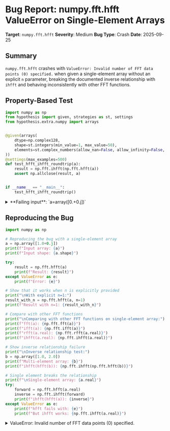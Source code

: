 # Bug Report: numpy.fft.hfft ValueError on Single-Element Arrays

**Target**: `numpy.fft.hfft`
**Severity**: Medium
**Bug Type**: Crash
**Date**: 2025-09-25

## Summary

`numpy.fft.hfft` crashes with `ValueError: Invalid number of FFT data points (0) specified.` when given a single-element array without an explicit `n` parameter, breaking the documented inverse relationship with `ihfft` and behaving inconsistently with other FFT functions.

## Property-Based Test

```python
import numpy as np
from hypothesis import given, strategies as st, settings
from hypothesis.extra.numpy import arrays


@given(arrays(
    dtype=np.complex128,
    shape=st.integers(min_value=1, max_value=50),
    elements=st.complex_numbers(allow_nan=False, allow_infinity=False, max_magnitude=1e6)
))
@settings(max_examples=500)
def test_hfft_ihfft_roundtrip(a):
    result = np.fft.ihfft(np.fft.hfft(a))
    assert np.allclose(result, a)


if __name__ == "__main__":
    test_hfft_ihfft_roundtrip()
```

<details>

<summary>
**Failing input**: `a=array([0.+0.j])`
</summary>
```
  + Exception Group Traceback (most recent call last):
  |   File "/home/npc/pbt/agentic-pbt/worker_/24/hypo.py", line 18, in <module>
  |     test_hfft_ihfft_roundtrip()
  |     ~~~~~~~~~~~~~~~~~~~~~~~~~^^
  |   File "/home/npc/pbt/agentic-pbt/worker_/24/hypo.py", line 7, in test_hfft_ihfft_roundtrip
  |     dtype=np.complex128,
  |                ^^^
  |   File "/home/npc/miniconda/lib/python3.13/site-packages/hypothesis/core.py", line 2124, in wrapped_test
  |     raise the_error_hypothesis_found
  | ExceptionGroup: Hypothesis found 2 distinct failures. (2 sub-exceptions)
  +-+---------------- 1 ----------------
    | Traceback (most recent call last):
    |   File "/home/npc/pbt/agentic-pbt/worker_/24/hypo.py", line 14, in test_hfft_ihfft_roundtrip
    |     assert np.allclose(result, a)
    |            ~~~~~~~~~~~^^^^^^^^^^^
    | AssertionError
    | Falsifying example: test_hfft_ihfft_roundtrip(
    |     a=array([0.+1.j, 0.+1.j]),
    | )
    +---------------- 2 ----------------
    | Traceback (most recent call last):
    |   File "/home/npc/pbt/agentic-pbt/worker_/24/hypo.py", line 13, in test_hfft_ihfft_roundtrip
    |     result = np.fft.ihfft(np.fft.hfft(a))
    |                           ~~~~~~~~~~~^^^
    |   File "/home/npc/miniconda/lib/python3.13/site-packages/numpy/fft/_pocketfft.py", line 628, in hfft
    |     output = irfft(conjugate(a), n, axis, norm=new_norm, out=None)
    |   File "/home/npc/miniconda/lib/python3.13/site-packages/numpy/fft/_pocketfft.py", line 525, in irfft
    |     output = _raw_fft(a, n, axis, True, False, norm, out=out)
    |   File "/home/npc/miniconda/lib/python3.13/site-packages/numpy/fft/_pocketfft.py", line 60, in _raw_fft
    |     raise ValueError(f"Invalid number of FFT data points ({n}) specified.")
    | ValueError: Invalid number of FFT data points (0) specified.
    | Falsifying example: test_hfft_ihfft_roundtrip(
    |     a=array([0.+0.j]),
    | )
    +------------------------------------
```
</details>

## Reproducing the Bug

```python
import numpy as np

# Reproducing the bug with a single-element array
a = np.array([1.0+0.j])
print(f"Input array: {a}")
print(f"Input shape: {a.shape}")

try:
    result = np.fft.hfft(a)
    print(f"Result: {result}")
except ValueError as e:
    print(f"Error: {e}")

# Show that it works when n is explicitly provided
print("\nWith explicit n=1:")
result_with_n = np.fft.hfft(a, n=1)
print(f"Result with n=1: {result_with_n}")

# Compare with other FFT functions
print("\nComparing with other FFT functions on single-element array:")
print(f"fft(a): {np.fft.fft(a)}")
print(f"ifft(a): {np.fft.ifft(a)}")
print(f"rfft(a.real): {np.fft.rfft(a.real)}")
print(f"ihfft(a.real): {np.fft.ihfft(a.real)}")

# Show inverse relationship failure
print("\nInverse relationship test:")
b = np.array([1.0, 2.0])
print(f"Multi-element array: {b}")
print(f"ihfft(hfft(b)): {np.fft.ihfft(np.fft.hfft(b))}")

# Single element breaks the relationship
print(f"\nSingle-element array: {a.real}")
try:
    forward = np.fft.hfft(a.real)
    inverse = np.fft.ihfft(forward)
    print(f"ihfft(hfft(a)): {inverse}")
except ValueError as e:
    print(f"hfft fails with: {e}")
    print(f"But ihfft works: {np.fft.ihfft(a.real)}")
```

<details>

<summary>
ValueError: Invalid number of FFT data points (0) specified.
</summary>
```
Input array: [1.+0.j]
Input shape: (1,)
Error: Invalid number of FFT data points (0) specified.

With explicit n=1:
Result with n=1: [1.]

Comparing with other FFT functions on single-element array:
fft(a): [1.+0.j]
ifft(a): [1.+0.j]
rfft(a.real): [1.+0.j]
ihfft(a.real): [1.-0.j]

Inverse relationship test:
Multi-element array: [1. 2.]
ihfft(hfft(b)): [1.-0.j 2.-0.j]

Single-element array: [1.]
hfft fails with: Invalid number of FFT data points (0) specified.
But ihfft works: [1.-0.j]
```
</details>

## Why This Is A Bug

1. **Violates documented behavior**: The function accepts `array_like` input per documentation, with no restriction on minimum size. Single-element arrays are valid `array_like` objects.

2. **Breaks inverse relationship**: The documentation at lines 591-592 of `_pocketfft.py` explicitly promises:
   - `ihfft(hfft(a, 2*len(a) - 2)) == a` for even-length outputs
   - `ihfft(hfft(a, 2*len(a) - 1)) == a` for odd-length outputs
   This promise fails when `hfft` crashes but `ihfft` works correctly on single-element arrays.

3. **Inconsistent API behavior**: Other FFT functions handle single-element arrays correctly:
   - `fft`, `ifft`, `rfft` all work with single-element arrays
   - `ihfft` (the inverse of `hfft`) works with single-element arrays
   - Only `hfft` and `irfft` fail due to the same flawed default calculation

4. **Invalid default calculation**: Line 626 computes `n = (a.shape[axis] - 1) * 2`. For a single-element array (length 1), this produces `n = (1 - 1) * 2 = 0`, which is rejected by `_raw_fft` at line 60 as invalid.

5. **No documented edge case**: The documentation doesn't mention this limitation or provide guidance for handling single-element arrays.

## Relevant Context

The bug stems from the default `n` calculation when not explicitly provided. The formula `2*(m-1)` is mathematically correct for the typical use case where `hfft` processes Hermitian-symmetric data to produce real output. However, it fails to account for the edge case of single-element arrays.

Similar issue exists in `irfft` (line 524) which uses the same formula, causing it to also fail on single-element arrays. This suggests a systematic oversight in handling this edge case across real FFT functions.

The workaround is simple - users can specify `n=1` explicitly - but this requires special-case handling in user code, breaking the otherwise uniform API.

Documentation references:
- `hfft` documentation: `/home/npc/pbt/agentic-pbt/envs/numpy_env/lib/python3.13/site-packages/numpy/fft/_pocketfft.py:530-629`
- Default n calculation: Line 626
- Error raised: Line 60 in `_raw_fft`

## Proposed Fix

```diff
--- a/numpy/fft/_pocketfft.py
+++ b/numpy/fft/_pocketfft.py
@@ -521,7 +521,7 @@ def irfft(a, n=None, axis=-1, norm=None, out=None):
     """
     a = asarray(a)
     if n is None:
-        n = (a.shape[axis] - 1) * 2
+        n = max(1, (a.shape[axis] - 1) * 2)
     output = _raw_fft(a, n, axis, True, False, norm, out=out)
     return output

@@ -623,7 +623,7 @@ def hfft(a, n=None, axis=-1, norm=None, out=None):
     """
     a = asarray(a)
     if n is None:
-        n = (a.shape[axis] - 1) * 2
+        n = max(1, (a.shape[axis] - 1) * 2)
     new_norm = _swap_direction(norm)
     output = irfft(conjugate(a), n, axis, norm=new_norm, out=None)
     return output
```